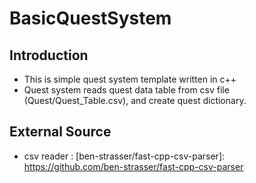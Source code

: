 # BasicQuestSystem

## Introduction
- This is simple quest system template written in c++
- Quest system reads quest data table from csv file (Quest/Quest_Table.csv), and create quest dictionary.

## External Source
- csv reader : [ben-strasser/fast-cpp-csv-parser]: https://github.com/ben-strasser/fast-cpp-csv-parser
